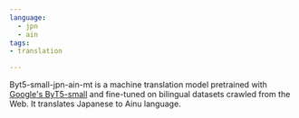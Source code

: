 ```yaml
---
language: 
  - jpn
  - ain
tags:
- translation

---
```

Byt5-small-jpn-ain-mt is a machine translation model pretrained with [Google's ByT5-small](https://huggingface.co/google/byt5-small) and fine-tuned on bilingual datasets crawled from the Web. It translates Japanese to Ainu language.
